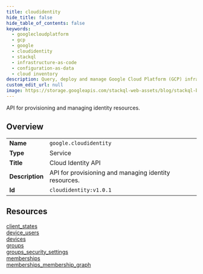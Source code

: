 ```yaml
---
title: cloudidentity
hide_title: false
hide_table_of_contents: false
keywords:
  - googlecloudplatform
  - gcp
  - google
  - cloudidentity
  - stackql
  - infrastructure-as-code
  - configuration-as-data
  - cloud inventory
description: Query, deploy and manage Google Cloud Platform (GCP) infrastructure and resources using SQL
custom_edit_url: null
image: https://storage.googleapis.com/stackql-web-assets/blog/stackql-blog-post-featured-image.png
---
```

API for provisioning and managing identity resources.  
    

## Overview
<table><tbody>
<tr><td><b>Name</b></td><td><code>google.cloudidentity</code></td></tr>
<tr><td><b>Type</b></td><td>Service</td></tr>
<tr><td><b>Title</b></td><td>Cloud Identity API</td></tr>
<tr><td><b>Description</b></td><td>API for provisioning and managing identity resources.</td></tr>
<tr><td><b>Id</b></td><td><code>cloudidentity:v1.0.1</code></td></tr>
</tbody></table>

## Resources
<div class="row">
<div class="providerDocColumn">
<a href="/providers/google/cloudidentity/client_states/">client_states</a><br />
<a href="/providers/google/cloudidentity/device_users/">device_users</a><br />
<a href="/providers/google/cloudidentity/devices/">devices</a><br />
<a href="/providers/google/cloudidentity/groups/">groups</a><br />
</div>
<div class="providerDocColumn">
<a href="/providers/google/cloudidentity/groups_security_settings/">groups_security_settings</a><br />
<a href="/providers/google/cloudidentity/memberships/">memberships</a><br />
<a href="/providers/google/cloudidentity/memberships_membership_graph/">memberships_membership_graph</a><br />
</div>
</div>
